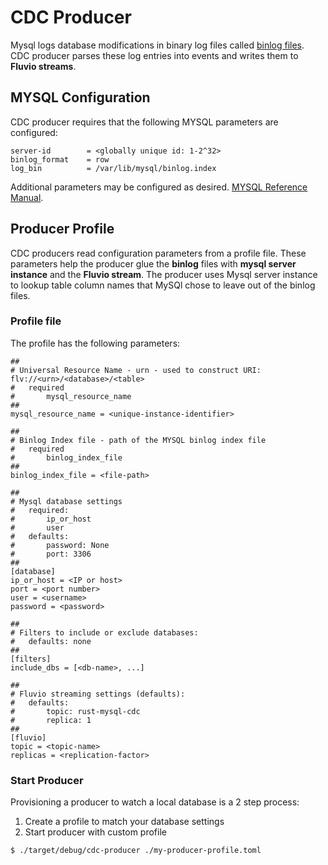 # CDC Producer

Mysql logs database modifications in binary log files called [binlog files](https://dev.mysql.com/doc/refman/8.0/en/binary-log.html). CDC producer parses these log entries into events and writes them to **Fluvio streams**.

## MYSQL Configuration

CDC producer requires that the following MYSQL parameters are configured:

```
server-id        = <globally unique id: 1-2^32>
binlog_format    = row
log_bin          = /var/lib/mysql/binlog.index
```

Additional parameters may be configured as desired. [MYSQL Reference Manual](https://dev.mysql.com/doc/refman/8.0/en/replication-options-binary-log.html).

## Producer Profile

CDC producers read configuration parameters from a profile file. These parameters help the producer glue the **binlog** files with **mysql server instance** and the **Fluvio stream**. The producer uses Mysql server instance to lookup table column names that MySQl chose to leave out of the binlog files.

### Profile file

The profile has the following parameters:

```
##
# Universal Resource Name - urn - used to construct URI: flv://<urn>/<database>/<table>
#   required
#       mysql_resource_name
##
mysql_resource_name = <unique-instance-identifier>

##
# Binlog Index file - path of the MYSQL binlog index file
#   required
#       binlog_index_file
##
binlog_index_file = <file-path>

##
# Mysql database settings
#   required:
#       ip_or_host
#       user
#   defaults:
#       password: None
#       port: 3306
##
[database]
ip_or_host = <IP or host>
port = <port number>
user = <username>
password = <password>

##
# Filters to include or exclude databases:
#   defaults: none
##
[filters]
include_dbs = [<db-name>, ...]

##
# Fluvio streaming settings (defaults):
#   defaults:
#       topic: rust-mysql-cdc
#       replica: 1
## 
[fluvio]
topic = <topic-name>
replicas = <replication-factor>
```

### Start Producer

Provisioning a producer to watch a local database is a 2 step process:

1) Create a profile to match your database settings
2) Start producer with custom profile

```
$ ./target/debug/cdc-producer ./my-producer-profile.toml
```